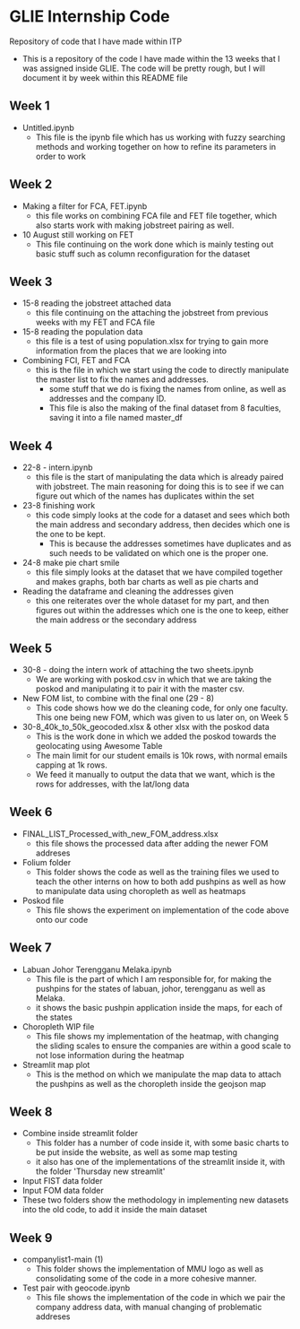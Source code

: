 # GLIE Internship Code
Repository of code that I have made within ITP

- This is a repository of the code I have made within the 13 weeks that I was assigned inside GLIE. The code will be pretty rough, but I will document it by week within this README file

## Week 1
- Untitled.ipynb
  - This file is the ipynb file which has us working with fuzzy searching methods and working together on how to refine its parameters in order to work


## Week 2
- Making a filter for FCA, FET.ipynb
  - this file works on combining FCA file and FET file together, which also starts work with making jobstreet pairing as well. 
- 10 August still working on FET
  - This file continuing on the work done which is mainly testing out basic stuff such as column reconfiguration for the dataset

## Week 3
- 15-8 reading the jobstreet attached data
  - this file continuing on the attaching the jobstreet from previous weeks with my FET and FCA file
- 15-8 reading the population data
  - this file is a test of using population.xlsx for trying to gain more information from the places that we are looking into
- Combining FCI, FET and FCA
  - this is the file in which we start using the code to directly manipulate the master list to fix the names and addresses.
    - some stuff that we do is fixing the names from online, as well as addresses and the company ID.
    - This file is also the making of the final dataset from 8 faculties, saving it into a file named master_df

## Week 4
- 22-8 - intern.ipynb
  - this file is the start of manipulating the data which is already paired with jobstreet. The main reasoning for doing this is to see if we can figure out which of the names has duplicates within the set
- 23-8 finishing work
  - this code simply looks at the code for a dataset and sees which both the main address and secondary address, then decides which one is the one to be kept.
    - This is because the addresses sometimes have duplicates and as such needs to be validated on which one is the proper one.
- 24-8 make pie chart smile
  - this file simply looks at the dataset that we have compiled together and makes graphs, both bar charts as well as pie charts and
- Reading the dataframe and cleaning the addresses given
  - this one reiterates over the whole dataset for my part, and then figures out within the addresses which one is the one to keep, either the main address or the secondary address
  
## Week 5
- 30-8 - doing the intern work of attaching the two sheets.ipynb
  - We are working with poskod.csv in which that we are taking the poskod and manipulating it to pair it with the master csv.
- New FOM list, to combine with the final one (29 - 8)
  - This code shows how we do the cleaning code, for only one faculty. This one being new FOM, which was given to us later on, on Week 5
- 30-8_40k_to_50k_geocoded.xlsx & other xlsx with the poskod data
  - This is the work done in which we added the poskod towards the geolocating using Awesome Table
  - The main limit for our student emails is 10k rows, with normal emails capping at 1k rows.
  - We feed it manually to output the data that we want, which is the rows for addresses, with the lat/long data

## Week 6
- FINAL_LIST_Processed_with_new_FOM_address.xlsx
  - this file shows the processed data after adding the newer FOM addreses
- Folium folder
  - This folder shows the code as well as the training files we used to teach the other interns on how to both add pushpins as well as how to manipulate data using choropleth as well as heatmaps
- Poskod file
  - This file shows the experiment on implementation of the code above onto our code
 
## Week 7
- Labuan Johor Terengganu Melaka.ipynb
  - This file is the part of which I am responsible for, for making the pushpins for the states of labuan, johor, terengganu as well as Melaka.
  - it shows the basic pushpin application inside the maps, for each of the states
- Choropleth WIP file
  - This file shows my implementation of the heatmap, with changing the sliding scales to ensure the companies are within a good scale to not lose information during the heatmap
- Streamlit map plot
  - This is the method on which we manipulate the map data to attach the pushpins as well as the choropleth inside the geojson map

## Week 8
- Combine inside streamlit folder
  - This folder has a number of code inside it, with some basic charts to be put inside the website, as well as some map testing
  - it also has one of the implementations of the streamlit inside it, with the folder 'Thursday new streamlit'
- Input FIST data folder
- Input FOM data folder
 - These two folders show the methodology in implementing new datasets into the old code, to add it inside the main dataset

## Week 9
- companylist1-main (1)
  - This folder shows the implementation of MMU logo as well as consolidating some of the code in a more cohesive manner.
- Test pair with geocode.ipynb
  - This file shows the implementation of the code in which we pair the company address data, with manual changing of problematic addreses
